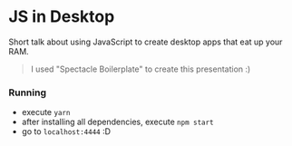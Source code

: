 # JS in Desktop

Short talk about using JavaScript to create desktop apps that eat up your RAM.

> I used "Spectacle Boilerplate" to create this presentation :)

### Running

- execute `yarn`
- after installing all dependencies, execute `npm start`
- go to `localhost:4444` :D